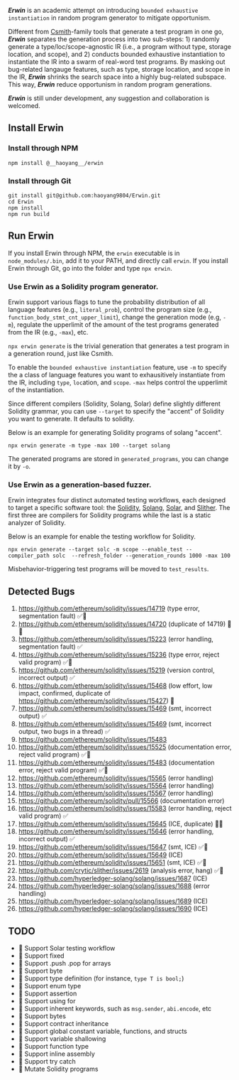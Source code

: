 
***Erwin*** is an academic attempt on introducing `bounded exhaustive instantiation` in random program generator to mitigate opportunism.

Different from [Csmith](https://github.com/csmith-project/csmith)-family tools that generate a test program in one go, ***Erwin*** separates the generation process into two sub-steps: 1) randomly generate a type/loc/scope-agnostic IR (i.e., a program without type, storage location, and scope), and 2) conducts bounded exhaustive instantiation to instantiate the IR into a swarm of real-word test programs.
By masking out bug-related langauge features, such as type, storage location, and scope in the IR, ***Erwin*** shrinks the search space into a highly bug-related subspace. This way, ***Erwin*** reduce opportunism in random program generations.

***Erwin*** is still under development, any suggestion and collaboration is welcomed.

## Install Erwin

### Install through NPM

```
npm install @__haoyang__/erwin
```

### Install through Git

```
git install git@github.com:haoyang9804/Erwin.git
cd Erwin
npm install
npm run build
```

## Run Erwin

If you install Erwin through NPM, the `erwin` executable is in `node_modules/.bin`, add it to your PATH, and directly call `erwin`.
If you install Erwin through Git, go into the folder and type `npx erwin`.

### Use Erwin as a Solidity program generator.

Erwin support various flags to tune the probability distribution of all language features (e.g., `literal_prob`), control the program size (e.g., `function_body_stmt_cnt_upper_limit`), change the generation mode (e.g, `-m`), regulate the upperlimit of the amount of the test programs generated from the IR (e.g., `-max`), etc.

`npx erwin generate` is the trivial generation that generates a test program in a generation round, just like Csmith.

To enable the `bounded exhaustive instantiation` feature, use `-m` to specify the a class of language features you want to exhausitively instantiate from the IR, including `type`, `loc`ation, and `scope`. `-max` helps control the upperlimit of the instantiation.

Since different compilers (Solidity, Solang, Solar) define slightly different Solidity grammar, you can use `--target` to specify the "accent" of Solidity you want to generate. It defaults to solidity.

Below is an example for generating Solidity programs of solang "accent".

```
npx erwin generate -m type -max 100 --target solang
```

The generated programs are stored in `generated_programs`, you can change it by `-o`.

### Use Erwin as a generation-based fuzzer.

Erwin integrates four distinct automated testing workflows, each designed to target a specific software tool: the [Solidity](https://github.com/ethereum/solidity), [Solang](https://github.com/hyperledger-solang/solang), [Solar](https://github.com/paradigmxyz/solar), and [Slither](https://github.com/crytic/slither). The first three are compilers for Solidity programs while the last is a static analyzer of Solidity.

Below is an example for enable the testing workflow for Solidity.

```
npx erwin generate --target solc -m scope --enable_test --compiler_path solc  --refresh_folder --generation_rounds 1000 -max 100
```

Misbehavior-triggering test programs will be moved to `test_results`.

## Detected Bugs

1. https://github.com/ethereum/solidity/issues/14719 (type error, segmentation fault) ✅🔨
2. https://github.com/ethereum/solidity/issues/14720 (duplicate of 14719) 🤡🔨
3. https://github.com/ethereum/solidity/issues/15223 (error handling, segmentation fault) ✅
4. https://github.com/ethereum/solidity/issues/15236 (type error, reject valid program) ✅🔨
5. https://github.com/ethereum/solidity/issues/15219 (version control, incorrect output) ✅
6. https://github.com/ethereum/solidity/issues/15468 (low effort, low impact, confirmed, duplicate of https://github.com/ethereum/solidity/issues/15427) 🤡
7. https://github.com/ethereum/solidity/issues/15469 (smt, incorrect output) ✅
8. https://github.com/ethereum/solidity/issues/15469 (smt, incorrect output, two bugs in a thread) ✅
9. https://github.com/ethereum/solidity/issues/15483
10. https://github.com/ethereum/solidity/issues/15525 (documentation error, reject valid program) ✅🔨
11. https://github.com/ethereum/solidity/issues/15483 (documentation error, reject valid program) ✅🔨
12. https://github.com/ethereum/solidity/issues/15565 (error handling)
13. https://github.com/ethereum/solidity/issues/15564 (error handling)
14. https://github.com/ethereum/solidity/issues/15567 (error handling)
15. https://github.com/ethereum/solidity/pull/15566 (documentation error)
16. https://github.com/ethereum/solidity/issues/15583 (error handling, reject valid program) ✅
17. https://github.com/ethereum/solidity/issues/15645 (ICE, duplicate) 🤡🔨
18. https://github.com/ethereum/solidity/issues/15646 (error handling, incorrect output) ✅
19. https://github.com/ethereum/solidity/issues/15647 (smt, ICE) ✅🔨
20. https://github.com/ethereum/solidity/issues/15649 (ICE)
21. https://github.com/ethereum/solidity/issues/15651 (smt, ICE) ✅🔨
22. https://github.com/crytic/slither/issues/2619 (analysis error, hang) ✅🔨
23. https://github.com/hyperledger-solang/solang/issues/1687 (ICE)
24. https://github.com/hyperledger-solang/solang/issues/1688 (error handling)
25. https://github.com/hyperledger-solang/solang/issues/1689 (ICE)
26. https://github.com/hyperledger-solang/solang/issues/1690 (ICE)


## TODO

- 🔨 Support Solar testing workflow
- 🔨 Support fixed
- 🔨 Support .push .pop for arrays
- 🔨 Support byte
- 🔨 Support type definition (for instance, `type T is bool;`)
- 🔨 Support enum type
- 🔨 Support assertion
- 🔨 Support using for
- 🔨 Support inherent keywords, such as `msg.sender`, `abi.encode`, etc
- 🔨 Support bytes
- 🔨 Support contract inheritance
- 🔨 Support global constant variable, functions, and structs
- 🔨 Support variable shallowing
- 🔨 Support function type
- 🔨 Support inline assembly
- 🔨 Support try catch
- 🔨 Mutate Solidity programs